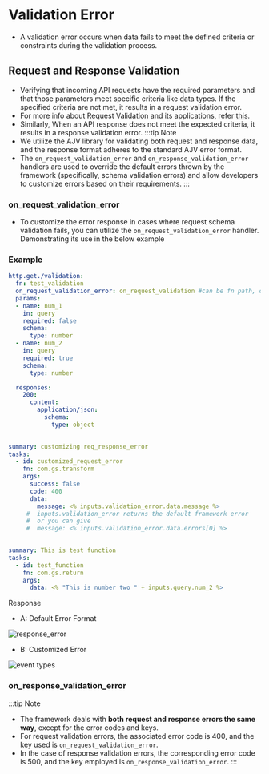 # Validation Error

- A validation error occurs when data fails to meet the defined criteria or constraints during the validation process.

## Request and Response Validation
- Verifying that incoming API requests have the required parameters and that those parameters meet specific criteria like data types.  If the specified criteria are not met, it results in a request validation error. 
- For more info about Request Validation and its applications, refer [this](/docs/microservices-framework/event-sources/validations/schema-validation.md#request-schema-validation).
- Similarly, When an API response does not meet the expected criteria, it results in a response validation error.
:::tip Note
- We utilize the AJV library for validating both request and response data, and the response format adheres to the standard AJV error format.
- The `on_request_validation_error` and `on_response_validation_error` handlers are used to override the default errors thrown by the framework (specifically, schema validation errors) and allow developers to customize errors based on their requirements.
:::

### on_request_validation_error

- To customize the error response in cases where request schema validation fails, you can utilize the `on_request_validation_error` handler. Demonstrating its use in the below example

### Example

```yaml
http.get./validation:
  fn: test_validation
  on_request_validation_error: on_request_validation #can be fn path, or a series of tasks
  params:
  - name: num_1
    in: query
    required: false
    schema:
      type: number
  - name: num_2
    in: query
    required: true
    schema:
      type: number

  responses:
    200:
      content:
        application/json:
          schema:
            type: object
      
```


```yaml title=functions/on_request_validation.yaml
summary: customizing req_response_error
tasks:
  - id: customized_request_error
    fn: com.gs.transform 
    args: 
      success: false 
      code: 400
      data:    
        message: <% inputs.validation_error.data.message %>
     #  inputs.validation_error returns the default framework error
     #  or you can give 
     #  message: <% inputs.validation_error.data.errors[0] %>
     
```

```yaml title=functions/test_validation.yaml
summary: This is test function
tasks:
  - id: test_function
    fn: com.gs.return
    args: 
      data: <% "This is number two " + inputs.query.num_2 %>
```
Response
- A: Default Error Format
<img src="https://res.cloudinary.com/dsvdiwazh/image/upload/v1705958247/Screenshot_from_2024-01-23_02-44-24_xcb02y.png" alt="response_error" />

- B: Customized Error
<img src="https://res.cloudinary.com/dsvdiwazh/image/upload/v1705958229/Screenshot_from_2024-01-23_02-44-45_pgeokv.png" alt="event types" />


### on_response_validation_error

:::tip Note
- The framework deals with **both request and response errors the same way**, except for the error codes and keys.
- For request validation errors, the associated error code is 400, and the key used is `on_request_validation_error`.
- In the case of response validation errors, the corresponding error code is 500, and the key employed is `on_response_validation_error`.
:::